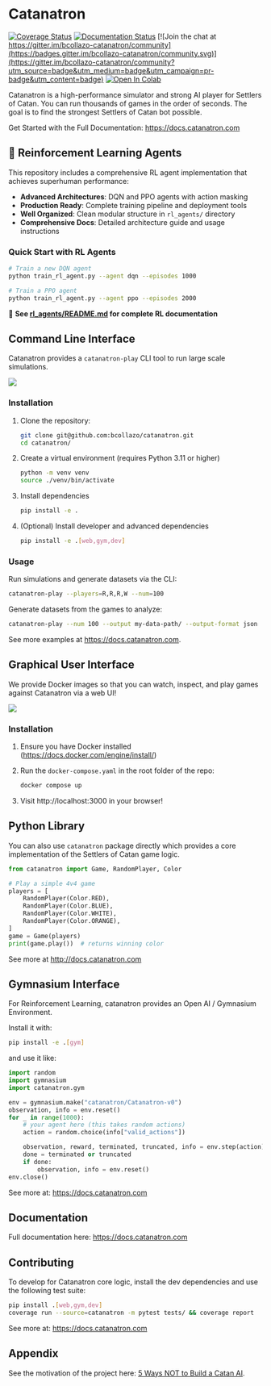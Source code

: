 # Catanatron

[![Coverage Status](https://coveralls.io/repos/github/bcollazo/catanatron/badge.svg?branch=master)](https://coveralls.io/github/bcollazo/catanatron?branch=master)
[![Documentation Status](https://readthedocs.org/projects/catanatron/badge/?version=latest)](https://catanatron.readthedocs.io/en/latest/?badge=latest)
[![Join the chat at https://gitter.im/bcollazo-catanatron/community](https://badges.gitter.im/bcollazo-catanatron/community.svg)](https://gitter.im/bcollazo-catanatron/community?utm_source=badge&utm_medium=badge&utm_campaign=pr-badge&utm_content=badge)
[![Open In Colab](https://colab.research.google.com/assets/colab-badge.svg)](https://colab.research.google.com/github/bcollazo/catanatron/blob/master/examples/Overview.ipynb)

Catanatron is a high-performance simulator and strong AI player for Settlers of Catan. You can run thousands of games in the order of seconds. The goal is to find the strongest Settlers of Catan bot possible. 

Get Started with the Full Documentation: https://docs.catanatron.com

## 🤖 Reinforcement Learning Agents

This repository includes a comprehensive RL agent implementation that achieves superhuman performance:

- **Advanced Architectures**: DQN and PPO agents with action masking
- **Production Ready**: Complete training pipeline and deployment tools
- **Well Organized**: Clean modular structure in `rl_agents/` directory
- **Comprehensive Docs**: Detailed architecture guide and usage instructions

### Quick Start with RL Agents

```bash
# Train a new DQN agent
python train_rl_agent.py --agent dqn --episodes 1000

# Train a PPO agent
python train_rl_agent.py --agent ppo --episodes 2000
```

📖 **See [rl_agents/README.md](rl_agents/README.md) for complete RL documentation**

## Command Line Interface
Catanatron provides a `catanatron-play` CLI tool to run large scale simulations.

<p align="left">
 <img src="https://raw.githubusercontent.com/bcollazo/catanatron/master/docs/source/_static/cli.gif">
</p>

### Installation

1. Clone the repository:

    ```bash
    git clone git@github.com:bcollazo/catanatron.git
    cd catanatron/
    ```
2. Create a virtual environment (requires Python 3.11 or higher) 

    ```bash
    python -m venv venv
    source ./venv/bin/activate
    ```
3. Install dependencies

    ```bash
    pip install -e .
    ```
4. (Optional) Install developer and advanced dependencies 

    ```bash
    pip install -e .[web,gym,dev]
    ```

### Usage

Run simulations and generate datasets via the CLI:

```bash
catanatron-play --players=R,R,R,W --num=100
```

Generate datasets from the games to analyze:
```bash
catanatron-play --num 100 --output my-data-path/ --output-format json
```

See more examples at https://docs.catanatron.com.


## Graphical User Interface

We provide Docker images so that you can watch, inspect, and play games against Catanatron via a web UI!

<p align="left">
 <img src="https://raw.githubusercontent.com/bcollazo/catanatron/master/docs/source/_static/CatanatronUI.png">
</p>


### Installation

1. Ensure you have Docker installed (https://docs.docker.com/engine/install/)
2. Run the `docker-compose.yaml` in the root folder of the repo:

    ```bash
    docker compose up
    ```
3. Visit http://localhost:3000 in your browser!

## Python Library

You can also use `catanatron` package directly which provides a core
implementation of the Settlers of Catan game logic.

```python
from catanatron import Game, RandomPlayer, Color

# Play a simple 4v4 game
players = [
    RandomPlayer(Color.RED),
    RandomPlayer(Color.BLUE),
    RandomPlayer(Color.WHITE),
    RandomPlayer(Color.ORANGE),
]
game = Game(players)
print(game.play())  # returns winning color
```

See more at http://docs.catanatron.com

## Gymnasium Interface
For Reinforcement Learning, catanatron provides an Open AI / Gymnasium Environment.

Install it with:
```bash
pip install -e .[gym]
```

and use it like:
```python
import random
import gymnasium
import catanatron.gym

env = gymnasium.make("catanatron/Catanatron-v0")
observation, info = env.reset()
for _ in range(1000):
    # your agent here (this takes random actions)
    action = random.choice(info["valid_actions"])

    observation, reward, terminated, truncated, info = env.step(action)
    done = terminated or truncated
    if done:
        observation, info = env.reset()
env.close()
```

See more at: https://docs.catanatron.com


## Documentation
Full documentation here: https://docs.catanatron.com

## Contributing

To develop for Catanatron core logic, install the dev dependencies and use the following test suite:

```bash
pip install .[web,gym,dev]
coverage run --source=catanatron -m pytest tests/ && coverage report
```

See more at: https://docs.catanatron.com

## Appendix
See the motivation of the project here: [5 Ways NOT to Build a Catan AI](https://medium.com/@bcollazo2010/5-ways-not-to-build-a-catan-ai-e01bc491af17).


